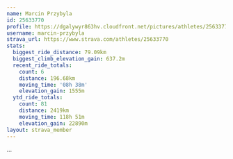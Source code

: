 ```yaml
---
name: Marcin Przybyla
id: 25633770
profile: https://dgalywyr863hv.cloudfront.net/pictures/athletes/25633770/12947173/2/large.jpg
username: marcin-przybyla
strava_url: https://www.strava.com/athletes/25633770
stats:
  biggest_ride_distance: 79.09km
  biggest_climb_elevation_gain: 637.2m
  recent_ride_totals:
    count: 6
    distance: 196.68km
    moving_time: '08h 38m'
    elevation_gain: 1555m
  ytd_ride_totals:
    count: 81
    distance: 2419km
    moving_time: 118h 51m
    elevation_gain: 22890m
layout: strava_member
--- 
```

...
